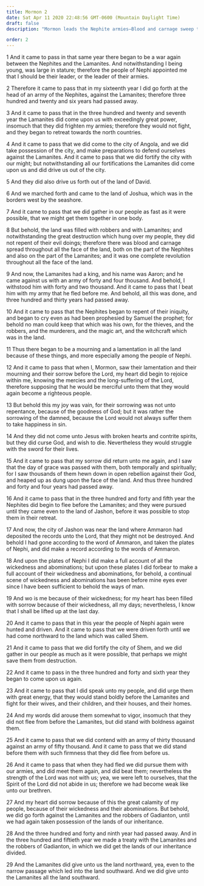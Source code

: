 ```yaml
---
title: Mormon 2
date: Sat Apr 11 2020 22:48:56 GMT-0600 (Mountain Daylight Time)
draft: false
description: "Mormon leads the Nephite armies—Blood and carnage sweep the land—The Nephites lament and mourn with the sorrowing of the damned—Their day of grace is passed—Mormon obtains the plates of Nephi—Wars continue. About A.D. 327–50."

order: 2
---
```

    
1 And it came to pass in that same year there began to be a war again between the Nephites and the Lamanites. And notwithstanding I being young, was large in stature; therefore the people of Nephi appointed me that I should be their leader, or the leader of their armies.

2 Therefore it came to pass that in my sixteenth year I did go forth at the head of an army of the Nephites, against the Lamanites; therefore three hundred and twenty and six years had passed away.

3 And it came to pass that in the three hundred and twenty and seventh year the Lamanites did come upon us with exceedingly great power, insomuch that they did frighten my armies; therefore they would not fight, and they began to retreat towards the north countries.

4 And it came to pass that we did come to the city of Angola, and we did take possession of the city, and make preparations to defend ourselves against the Lamanites. And it came to pass that we did fortify the city with our might; but notwithstanding all our fortifications the Lamanites did come upon us and did drive us out of the city.

5 And they did also drive us forth out of the land of David.

6 And we marched forth and came to the land of Joshua, which was in the borders west by the seashore.

7 And it came to pass that we did gather in our people as fast as it were possible, that we might get them together in one body.

8 But behold, the land was filled with robbers and with Lamanites; and notwithstanding the great destruction which hung over my people, they did not repent of their evil doings; therefore there was blood and carnage spread throughout all the face of the land, both on the part of the Nephites and also on the part of the Lamanites; and it was one complete revolution throughout all the face of the land.

9 And now, the Lamanites had a king, and his name was Aaron; and he came against us with an army of forty and four thousand. And behold, I withstood him with forty and two thousand. And it came to pass that I beat him with my army that he fled before me. And behold, all this was done, and three hundred and thirty years had passed away.

10 And it came to pass that the Nephites began to repent of their iniquity, and began to cry even as had been prophesied by Samuel the prophet; for behold no man could keep that which was his own, for the thieves, and the robbers, and the murderers, and the magic art, and the witchcraft which was in the land.

11 Thus there began to be a mourning and a lamentation in all the land because of these things, and more especially among the people of Nephi.

12 And it came to pass that when I, Mormon, saw their lamentation and their mourning and their sorrow before the Lord, my heart did begin to rejoice within me, knowing the mercies and the long-suffering of the Lord, therefore supposing that he would be merciful unto them that they would again become a righteous people.

13 But behold this my joy was vain, for their sorrowing was not unto repentance, because of the goodness of God; but it was rather the sorrowing of the damned, because the Lord would not always suffer them to take happiness in sin.

14 And they did not come unto Jesus with broken hearts and contrite spirits, but they did curse God, and wish to die. Nevertheless they would struggle with the sword for their lives.

15 And it came to pass that my sorrow did return unto me again, and I saw that the day of grace was passed with them, both temporally and spiritually; for I saw thousands of them hewn down in open rebellion against their God, and heaped up as dung upon the face of the land. And thus three hundred and forty and four years had passed away.

16 And it came to pass that in the three hundred and forty and fifth year the Nephites did begin to flee before the Lamanites; and they were pursued until they came even to the land of Jashon, before it was possible to stop them in their retreat.

17 And now, the city of Jashon was near the land where Ammaron had deposited the records unto the Lord, that they might not be destroyed. And behold I had gone according to the word of Ammaron, and taken the plates of Nephi, and did make a record according to the words of Ammaron.

18 And upon the plates of Nephi I did make a full account of all the wickedness and abominations; but upon these plates I did forbear to make a full account of their wickedness and abominations, for behold, a continual scene of wickedness and abominations has been before mine eyes ever since I have been sufficient to behold the ways of man.

19 And wo is me because of their wickedness; for my heart has been filled with sorrow because of their wickedness, all my days; nevertheless, I know that I shall be lifted up at the last day.

20 And it came to pass that in this year the people of Nephi again were hunted and driven. And it came to pass that we were driven forth until we had come northward to the land which was called Shem.

21 And it came to pass that we did fortify the city of Shem, and we did gather in our people as much as it were possible, that perhaps we might save them from destruction.

22 And it came to pass in the three hundred and forty and sixth year they began to come upon us again.

23 And it came to pass that I did speak unto my people, and did urge them with great energy, that they would stand boldly before the Lamanites and fight for their wives, and their children, and their houses, and their homes.

24 And my words did arouse them somewhat to vigor, insomuch that they did not flee from before the Lamanites, but did stand with boldness against them.

25 And it came to pass that we did contend with an army of thirty thousand against an army of fifty thousand. And it came to pass that we did stand before them with such firmness that they did flee from before us.

26 And it came to pass that when they had fled we did pursue them with our armies, and did meet them again, and did beat them; nevertheless the strength of the Lord was not with us; yea, we were left to ourselves, that the Spirit of the Lord did not abide in us; therefore we had become weak like unto our brethren.

27 And my heart did sorrow because of this the great calamity of my people, because of their wickedness and their abominations. But behold, we did go forth against the Lamanites and the robbers of Gadianton, until we had again taken possession of the lands of our inheritance.

28 And the three hundred and forty and ninth year had passed away. And in the three hundred and fiftieth year we made a treaty with the Lamanites and the robbers of Gadianton, in which we did get the lands of our inheritance divided.

29 And the Lamanites did give unto us the land northward, yea, even to the narrow passage which led into the land southward. And we did give unto the Lamanites all the land southward.
